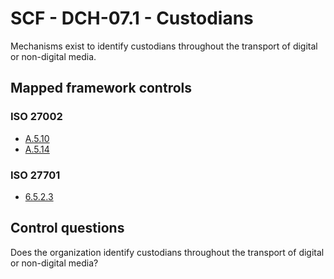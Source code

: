 # SCF - DCH-07.1 - Custodians
Mechanisms exist to identify custodians throughout the transport of digital or non-digital media. 
## Mapped framework controls
### ISO 27002
- [A.5.10](../iso27002/a-5.md#a510)
- [A.5.14](../iso27002/a-5.md#a514)
  
### ISO 27701
- [6.5.2.3](../iso27701/6523.md)
  
## Control questions
Does the organization identify custodians throughout the transport of digital or non-digital media? 
  